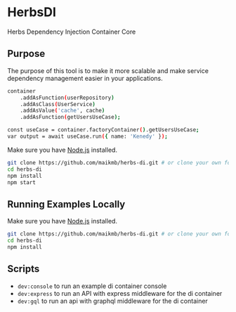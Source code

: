# HerbsDI

Herbs Dependency Injection Container Core

## Purpose

The purpose of this tool is to make it more scalable and make service dependency management easier in your applications.

```sh
container
    .addAsFunction(userRepository)
    .addAsClass(UserService)
    .addAsValue('cache', cache)
    .addAsFunction(getUsersUseCase);

const useCase = container.factoryContainer().getUsersUseCase;
var output = await useCase.run({ name: 'Kenedy' });
```


Make sure you have [Node.js](http://nodejs.org/) installed.

```sh
git clone https://github.com/maikmb/herbs-di.git # or clone your own fork
cd herbs-di
npm install
npm start
```

## Running Examples Locally

Make sure you have [Node.js](http://nodejs.org/) installed.

```sh
git clone https://github.com/maikmb/herbs-di.git # or clone your own fork
cd herbs-di
npm install
```


## Scripts

- `dev:console` to run an example di container console
- `dev:express` to run an API with express middleware for the di container
- `dev:gql` to run an api with graphql middleware for the di container
